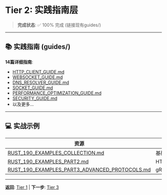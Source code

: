 # Tier 2: 实践指南层

> **完成状态**: ✅ 100% 完成 (链接现有guides/)

---

## 📚 实践指南 (guides/)

**14篇详细指南**:

- [HTTP_CLIENT_GUIDE.md](../guides/HTTP_CLIENT_GUIDE.md)
- [WEBSOCKET_GUIDE.md](../guides/WEBSOCKET_GUIDE.md)
- [DNS_RESOLVER_GUIDE.md](../guides/DNS_RESOLVER_GUIDE.md)
- [SOCKET_GUIDE.md](../guides/SOCKET_GUIDE.md)
- [PERFORMANCE_OPTIMIZATION_GUIDE.md](../guides/PERFORMANCE_OPTIMIZATION_GUIDE.md)
- [SECURITY_GUIDE.md](../guides/SECURITY_GUIDE.md)
- 以及更多...

---

## 💻 实战示例

| 资源 | 内容 |
|------|------|
| [RUST_190_EXAMPLES_COLLECTION.md](../RUST_190_EXAMPLES_COLLECTION.md) | 基础示例 |
| [RUST_190_EXAMPLES_PART2.md](../RUST_190_EXAMPLES_PART2.md) | HTTP/WebSocket/DNS |
| [RUST_190_EXAMPLES_PART3_ADVANCED_PROTOCOLS.md](../RUST_190_EXAMPLES_PART3_ADVANCED_PROTOCOLS.md) | gRPC/MQTT/QUIC |

---

**返回**: [Tier 1](../tier_01_foundations/) | **下一步**: [Tier 3](../tier_03_references/)
